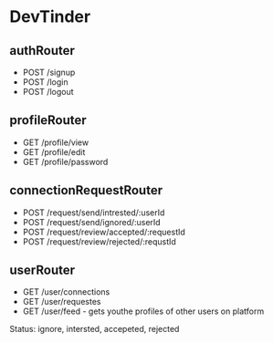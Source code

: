 # DevTinder 

## authRouter
- POST /signup
- POST /login
- POST /logout

## profileRouter
- GET /profile/view
- GET /profile/edit
- GET /profile/password

## connectionRequestRouter
- POST /request/send/intrested/:userId
- POST /request/send/ignored/:userId
- POST /request/review/accepted/:requestId
- POST /request/review/rejected/:requstId

## userRouter
- GET /user/connections 
- GET /user/requestes
- GET /user/feed - gets youthe profiles of other users on platform

Status: ignore, intersted, accepeted, rejected